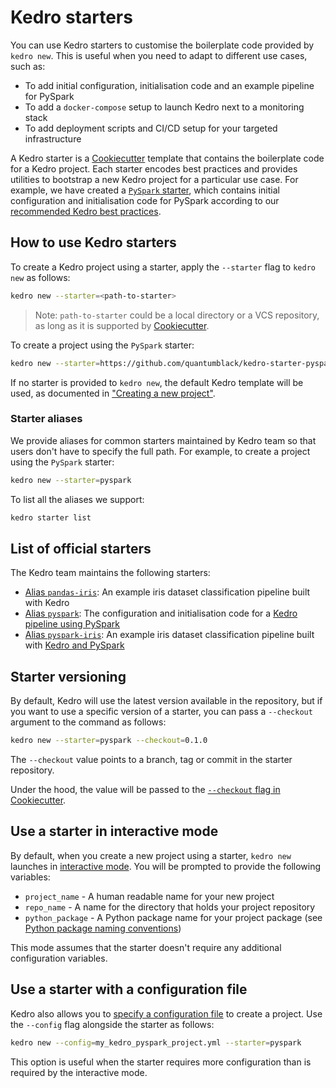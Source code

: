 # Kedro starters


You can use Kedro starters to customise the boilerplate code provided by `kedro new`. This is useful when you need to adapt to different use cases, such as:

* To add initial configuration, initialisation code and an example pipeline for PySpark
* To add a `docker-compose` setup to launch Kedro next to a monitoring stack
* To add deployment scripts and CI/CD setup for your targeted infrastructure


A Kedro starter is a [Cookiecutter](https://cookiecutter.readthedocs.io/en/1.7.2/) template that contains the boilerplate code for a Kedro project. Each starter encodes best practices and provides utilities to bootstrap a new Kedro project for a particular use case. For example, we have created a [`PySpark` starter](https://github.com/quantumblack/kedro-starter-pyspark), which contains initial configuration and initialisation code for PySpark according to our [recommended Kedro best practices](../10_tools_integration/01_pyspark.md).

## How to use Kedro starters

To create a Kedro project using a starter, apply the `--starter` flag to `kedro new` as follows:

```bash
kedro new --starter=<path-to-starter>
```
> Note: `path-to-starter` could be a local directory or a VCS repository, as long as it is supported by [Cookiecutter](https://cookiecutter.readthedocs.io/en/1.7.2/usage.html).

To create a project using the `PySpark` starter:

```bash
kedro new --starter=https://github.com/quantumblack/kedro-starter-pyspark.git
```

If no starter is provided to `kedro new`, the default Kedro template will be used, as documented in ["Creating a new project"](./04_new_project.md).

### Starter aliases

We provide aliases for common starters maintained by Kedro team so that users don't have to specify the full path. For example, to create a project using the `PySpark` starter:

```bash
kedro new --starter=pyspark
```

To list all the aliases we support:

```bash
kedro starter list
```

## List of official starters

The Kedro team maintains the following starters:

* [Alias `pandas-iris`](https://github.com/quantumblacklabs/kedro-starter-pandas-iris): An example iris dataset classification pipeline built with Kedro
* [Alias `pyspark`](https://github.com/quantumblacklabs/kedro-starter-pyspark): The configuration and initialisation code for a [Kedro pipeline using PySpark](../10_tools_integration/01_pyspark.md)
* [Alias `pyspark-iris`](https://github.com/quantumblacklabs/kedro-starter-pyspark-iris): An example iris dataset classification pipeline built with [Kedro and PySpark](../10_tools_integration/01_pyspark.md)
## Starter versioning

By default, Kedro will use the latest version available in the repository, but if you want to use a specific version of a starter, you can pass a `--checkout` argument to the command as follows:

```bash
kedro new --starter=pyspark --checkout=0.1.0
```

The `--checkout` value points to a branch, tag or commit in the starter repository.

Under the hood, the value will be passed to the [`--checkout` flag in Cookiecutter](https://cookiecutter.readthedocs.io/en/1.7.2/usage.html#works-directly-with-git-and-hg-mercurial-repos-too).

## Use a starter in interactive mode

By default, when you create a new project using a starter, `kedro new` launches in [interactive mode](./03_new_project.md#Create-a-new-project-interactively). You will be prompted to provide the following variables:

* `project_name` - A human readable name for your new project
* `repo_name` - A name for the directory that holds your project repository
* `python_package` - A Python package name for your project package (see [Python package naming conventions](https://www.python.org/dev/peps/pep-0008/#package-and-module-names))

This mode assumes that the starter doesn't require any additional configuration variables.

## Use a starter with a configuration file

Kedro also allows you to [specify a configuration file](./03_new_project.md#Create-a-new-project-from-a-configuration-file) to create a project. Use the `--config` flag alongside the starter as follows:

```bash
kedro new --config=my_kedro_pyspark_project.yml --starter=pyspark
```

This option is useful when the starter requires more configuration than is required by the interactive mode.
